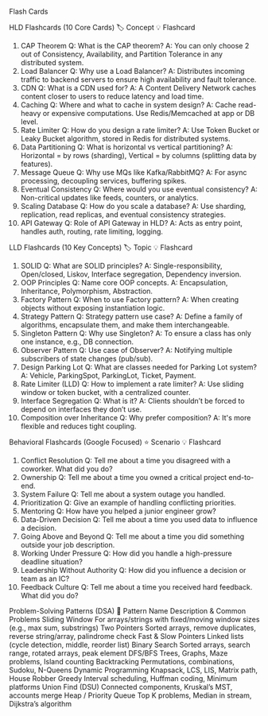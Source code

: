 Flash Cards


HLD Flashcards (10 Core Cards)
🏷️ Concept	💡 Flashcard
1. CAP Theorem	Q: What is the CAP theorem? 
A: You can only choose 2 out of Consistency, Availability, and Partition Tolerance in any distributed system.
2. Load Balancer	Q: Why use a Load Balancer? 
A: Distributes incoming traffic to backend servers to ensure high availability and fault tolerance.
3. CDN	Q: What is a CDN used for? 
A: A Content Delivery Network caches content closer to users to reduce latency and load time.
4. Caching	Q: Where and what to cache in system design? 
A: Cache read-heavy or expensive computations. Use Redis/Memcached at app or DB level.
5. Rate Limiter	Q: How do you design a rate limiter? 
A: Use Token Bucket or Leaky Bucket algorithm, stored in Redis for distributed systems.
6. Data Partitioning	Q: What is horizontal vs vertical partitioning? 
A: Horizontal = by rows (sharding), Vertical = by columns (splitting data by features).
7. Message Queue	Q: Why use MQs like Kafka/RabbitMQ? 
A: For async processing, decoupling services, buffering spikes.
8. Eventual Consistency	Q: Where would you use eventual consistency? 
A: Non-critical updates like feeds, counters, or analytics.
9. Scaling Database	Q: How do you scale a database? 
A: Use sharding, replication, read replicas, and eventual consistency strategies.
10. API Gateway	Q: Role of API Gateway in HLD? 
A: Acts as entry point, handles auth, routing, rate limiting, logging.



LLD Flashcards (10 Key Concepts)
🏷️ Topic	💡 Flashcard
1. SOLID	Q: What are SOLID principles? 
A: Single-responsibility, Open/closed, Liskov, Interface segregation, Dependency inversion.
2. OOP Principles	Q: Name core OOP concepts. 
A: Encapsulation, Inheritance, Polymorphism, Abstraction.
3. Factory Pattern	Q: When to use Factory pattern? 
A: When creating objects without exposing instantiation logic.
4. Strategy Pattern	Q: Strategy pattern use case? 
A: Define a family of algorithms, encapsulate them, and make them interchangeable.
5. Singleton Pattern	Q: Why use Singleton? 
A: To ensure a class has only one instance, e.g., DB connection.
6. Observer Pattern	Q: Use case of Observer? 
A: Notifying multiple subscribers of state changes (pub/sub).
7. Design Parking Lot	Q: What are classes needed for Parking Lot system? 
A: Vehicle, ParkingSpot, ParkingLot, Ticket, Payment.
8. Rate Limiter (LLD)	Q: How to implement a rate limiter? 
A: Use sliding window or token bucket, with a centralized counter.
9. Interface Segregation	Q: What is it? 
A: Clients shouldn’t be forced to depend on interfaces they don’t use.
10. Composition over Inheritance	Q: Why prefer composition? 
A: It's more flexible and reduces tight coupling.


 Behavioral Flashcards (Google Focused)
⭐ Scenario	💡 Flashcard
1. Conflict Resolution	Q: Tell me about a time you disagreed with a coworker. What did you do?
2. Ownership	Q: Tell me about a time you owned a critical project end-to-end.
3. System Failure	Q: Tell me about a system outage you handled.
4. Prioritization	Q: Give an example of handling conflicting priorities.
5. Mentoring	Q: How have you helped a junior engineer grow?
6. Data-Driven Decision	Q: Tell me about a time you used data to influence a decision.
7. Going Above and Beyond	Q: Tell me about a time you did something outside your job description.
8. Working Under Pressure	Q: How did you handle a high-pressure deadline situation?
9. Leadership Without Authority	Q: How did you influence a decision or team as an IC?
10. Feedback Culture	Q: Tell me about a time you received hard feedback. What did you do?

Problem-Solving Patterns (DSA)
🧠 Pattern Name	Description & Common Problems
Sliding Window	For arrays/strings with fixed/moving window sizes (e.g., max sum, substrings)
Two Pointers	Sorted arrays, remove duplicates, reverse string/array, palindrome check
Fast & Slow Pointers	Linked lists (cycle detection, middle, reorder list)
Binary Search	Sorted arrays, search range, rotated arrays, peak element
DFS/BFS	Trees, Graphs, Maze problems, Island counting
Backtracking	Permutations, combinations, Sudoku, N-Queens
Dynamic Programming	Knapsack, LCS, LIS, Matrix path, House Robber
Greedy	Interval scheduling, Huffman coding, Minimum platforms
Union Find (DSU)	Connected components, Kruskal’s MST, accounts merge
Heap / Priority Queue	Top K problems, Median in stream, Dijkstra’s algorithm
